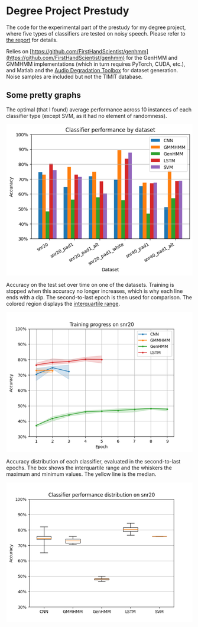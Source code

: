 # Degree Project Prestudy
The code for the experimental part of the prestudy for my degree project, where five types of classifiers are tested on noisy speech. Please refer to [the report](Degree_Project_Prestudy.pdf) for details.

Relies on [https://github.com/FirstHandScientist/genhmm](https://github.com/FirstHandScientist/genhmm) for the GenHMM and GMMHMM implementations (which in turn requires PyTorch, CUDA, etc.), and Matlab and the [Audio Degradation Toolbox](https://code.soundsoftware.ac.uk/projects/audio-degradation-toolbox) for dataset generation. Noise samples are included but not the TIMIT database.

## Some pretty graphs
The optimal (that I found) average performance across 10 instances of each classifier type (except SVM, as it had no element of randomness).

![Classifier performance on different datasets](evaluation/plots/datasets.png)

Accuracy on the test set over time on one of the datasets. Training is stopped when this accuracy no longer increases, which is why each line ends with a dip. The second-to-last epoch is then used for comparison. The colored region displays the [interquartile range](https://en.wikipedia.org/wiki/Interquartile_range).

![Training progress on snr_20](evaluation/plots/training_snr20.png)

Accuracy distribution of each classifier, evaluated in the second-to-last epochs. The box shows the interquartile range and the whiskers the maximum and minimum values. The yellow line is the median.

![Accuracy distribution on snr_20](evaluation/plots/dist_snr20.png)
